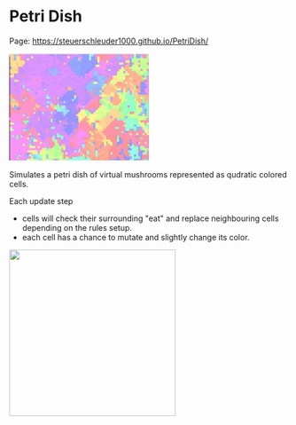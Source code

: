 # Petri Dish

 Page: https://steuerschleuder1000.github.io/PetriDish/
 
 <img src="https://raw.githubusercontent.com/SteuerSchleuder1000/MushroomSim/main/mushroom.gif" width="50%" height="50%"></img>


Simulates a petri dish of virtual mushrooms represented as qudratic colored cells.

Each update step 
 - cells will check their surrounding "eat" and replace neighbouring cells depending on the rules setup.
 - each cell has a chance to mutate and slightly change its color.

<img src="https://github.com/SteuerSchleuder1000/PetriDish/blob/main/ColorPie2.jpg" width="300" height="300"></img>




